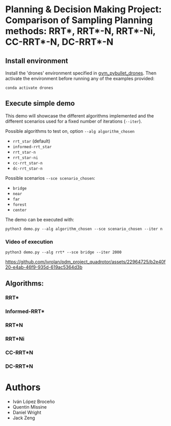 # Planning & Decision Making Project: Comparison of Sampling Planning methods: RRT\*, RRT\*-N, RRT\*-Ni, CC-RRT\*-N, DC-RRT\*-N

## Install environment

Install the 'drones' environment specified in [gym_pybullet_drones](https://github.com/utiasDSL/gym-pybullet-drones). Then activate the environment before running any of the examples provided:
    
    conda activate drones

## Execute simple demo

This demo will showcase the different algorithms implemented and the different scenarios used for a fixed number of iterations (`--iter`).

Possible algorithms to test on, option `--alg algorithm_chosen`
- `rrt_star` (default)
- `informed-rrt_star`
- `rrt_star-n`
- `rrt_star-ni`
- `cc-rrt_star-n`
- `dc-rrt_star-n`

Possible scenarios `--sce scenario_chosen`:

- `bridge`
- `near`
- `far`
- `forest`
- `center`

The demo can be executed with:

    python3 demo.py --alg algorithm_chosen --sce scenario_chosen --iter n
    
### Video of execution 

    python3 demo.py --alg rrt* --sce bridge --iter 2000

https://github.com/ivrolan/pdm_project_quadrotor/assets/22964725/b2e40f20-e4ab-46f9-935d-619ac5364d3b

## Algorithms:

### RRT*
### Informed-RRT*
### RRT*N
### RRT*Ni
### CC-RRT*N
### DC-RRT*N

# Authors

- Iván López Broceño
- Quentin Missine
- Daniel Wright 
- Jack Zeng 
